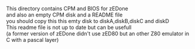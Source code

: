 This directory contains CPM and BIOS for zEDone  
and also an empty CPM disk and a README file  
you should copy this this emty disk to diskA,diskB,diskC and diskD  
This readme file is not up to date but can be usefull  
(a former version of zEDone didn't use zED80 but an other Z80 emulator in C with a pascal layer)
